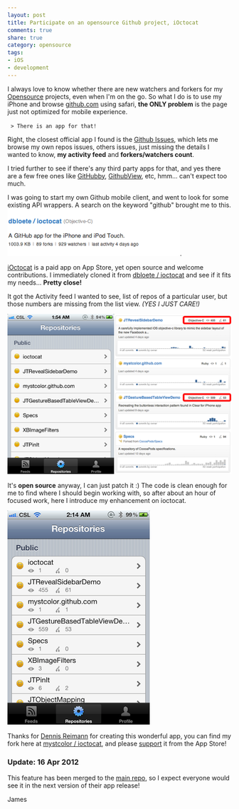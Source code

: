 ```yaml
---
layout: post
title: Participate on an opensource Github project, iOctocat
comments: true
share: true
category: opensource
tags:
- iOS
- development
---
```


I always love to know whether there are new watchers and forkers for my [Opensource][] projects, even when I'm on the go. So what I do is to use  my iPhone and browse [github.com][] using safari, __the ONLY problem__ is the page just not optimized for mobile experience.

` > There is an app for that!`

Right, the closest official app I found is the [Github Issues][], which lets me browse my own repos issues, others issues, just missing the details I wanted to know, __my activity feed__ and __forkers/watchers count__.

I tried further to see if there's any third party apps for that, and yes there are a few free ones like [GitHubby][], [GithubView][], etc, hmm... can't expect too much.

I was going to start my own Github mobile client, and went to look for some existing API wrappers. A search on the keyword "github" brought me to this. ![ioctocat](/images/2012-04-15-ioctocat-enhancement/github-screenshot.png). 

[iOctocat][1] is a paid app on App Store, yet open source and welcome contributions.  I immediately cloned it from [dbloete / ioctocat][] and see if it fits my needs... __Pretty close!__

It got the Activity feed I wanted to see, list of repos of a particular user, but those numbers are missing from the list view. _(YES I JUST CARE!)_

![numbers](/images/2012-04-15-ioctocat-enhancement/numbers.png)

It's __open source__ anyway, I can just patch it :) The code is clean enough for me to find where I should begin working with, so after about an hour of focused work, here I introduce my enhancement on ioctocat.

![enhanced](/images/2012-04-15-ioctocat-enhancement/ioctocat-enchanced.png)

Thanks for [Dennis Reimann] for creating this wonderful app, you can find my fork here at [mystcolor / ioctocat][], and please [support][1] it from the App Store!


### Update: 16 Apr 2012 ###
This feature has been merged to the [main repo][dbloete / ioctocat], so I expect everyone would see it in the next version of their app release!


James


[Opensource]:http://github.com/mystcolor
[github.com]:http://github.com
[Github Issues]:http://itunes.apple.com/hk/app/github-issues/id453833494?mt=8
[GitHubby]:http://itunes.apple.com/hk/app/githubby/id413672549?mt=8
[GithubView]:http://itunes.apple.com/hk/app/githubview/id441062536?mt=8
[1]:http://itunes.apple.com/hk/app/ioctocat/id310429782?mt=8
[dbloete / ioctocat]:https://github.com/dbloete/ioctocat
[Dennis Reimann]:http://twitter.com/dennisreimann
[mystcolor / ioctocat]:https://github.com/mystcolor/ioctocat


